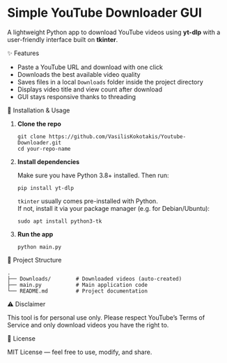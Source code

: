 # Simple YouTube Downloader GUI

A lightweight Python app to download YouTube videos using **yt-dlp** with a user-friendly interface built on **tkinter**.



 ✨ Features
- Paste a YouTube URL and download with one click
- Downloads the best available video quality
- Saves files in a local `Downloads` folder inside the project directory
- Displays video title and view count after download
- GUI stays responsive thanks to threading



 🚀 Installation & Usage

1. **Clone the repo**
   ```
   git clone https://github.com/VasilisKokotakis/Youtube-Downloader.git
   cd your-repo-name
   ```

2. **Install dependencies**

   Make sure you have Python 3.8+ installed. Then run:
   ```
   pip install yt-dlp
   ```

   `tkinter` usually comes pre-installed with Python.  
   If not, install it via your package manager (e.g. for Debian/Ubuntu):
   ```
   sudo apt install python3-tk
   ```

3. **Run the app**
   ```
   python main.py
   ```



 📂 Project Structure
```
.
├── Downloads/        # Downloaded videos (auto-created)
├── main.py           # Main application code
└── README.md         # Project documentation
```



 ⚠️ Disclaimer

This tool is for personal use only. Please respect YouTube’s Terms of Service and only download videos you have the right to.



 📜 License

MIT License — feel free to use, modify, and share.

